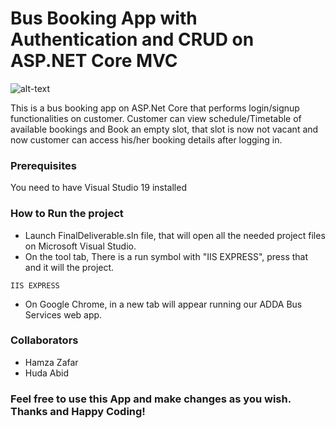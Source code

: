 # Bus Booking App with Authentication and CRUD on ASP.NET Core MVC

![alt-text](https://github.com/ShahzaibAyyub/Bus-Booking-App-Auth-CRUD-ASP.NET-Core-MVC/blob/master/Asp.net%20Bus%20booking%20App.gif)

This is a bus booking app on ASP.Net Core that performs login/signup functionalities on customer. Customer can view schedule/Timetable of available bookings and Book an empty slot, that slot is now not vacant and now customer can access his/her booking details after logging in. 

### Prerequisites

You need to have Visual Studio 19 installed

### How to Run the project

* Launch FinalDeliverable.sln file, that will open all the needed project files on Microsoft Visual Studio. 
* On the tool tab, There is a run symbol with "IIS EXPRESS", press that and it will the project.

```
IIS EXPRESS
```
* On Google Chrome, in a new tab will appear running our ADDA Bus Services web app.

### Collaborators
* Hamza Zafar
* Huda Abid

### Feel free to use this App and make changes as you wish. Thanks and Happy Coding!
